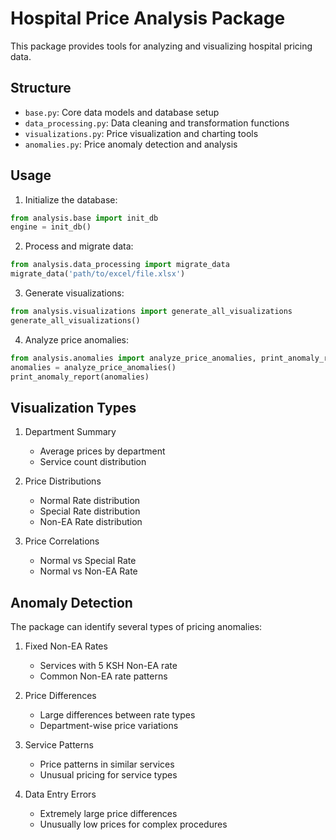 # Hospital Price Analysis Package

This package provides tools for analyzing and visualizing hospital pricing data.

## Structure

- `base.py`: Core data models and database setup
- `data_processing.py`: Data cleaning and transformation functions
- `visualizations.py`: Price visualization and charting tools
- `anomalies.py`: Price anomaly detection and analysis

## Usage

1. Initialize the database:
```python
from analysis.base import init_db
engine = init_db()
```

2. Process and migrate data:
```python
from analysis.data_processing import migrate_data
migrate_data('path/to/excel/file.xlsx')
```

3. Generate visualizations:
```python
from analysis.visualizations import generate_all_visualizations
generate_all_visualizations()
```

4. Analyze price anomalies:
```python
from analysis.anomalies import analyze_price_anomalies, print_anomaly_report
anomalies = analyze_price_anomalies()
print_anomaly_report(anomalies)
```

## Visualization Types

1. Department Summary
   - Average prices by department
   - Service count distribution

2. Price Distributions
   - Normal Rate distribution
   - Special Rate distribution
   - Non-EA Rate distribution

3. Price Correlations
   - Normal vs Special Rate
   - Normal vs Non-EA Rate

## Anomaly Detection

The package can identify several types of pricing anomalies:

1. Fixed Non-EA Rates
   - Services with 5 KSH Non-EA rate
   - Common Non-EA rate patterns

2. Price Differences
   - Large differences between rate types
   - Department-wise price variations

3. Service Patterns
   - Price patterns in similar services
   - Unusual pricing for service types

4. Data Entry Errors
   - Extremely large price differences
   - Unusually low prices for complex procedures
